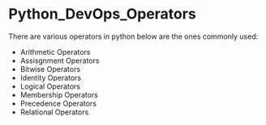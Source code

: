 # Python_DevOps_Operators
                  
There are various operators in python below are the ones commonly used:

- Arithmetic Operators
- Assisgnment Operators
- Bitwise Operators
- Identity Operators
- Logical Operators
- Membership Operators
- Precedence Operators
- Relational Operators
